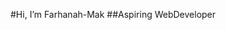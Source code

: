  #Hi, I’m Farhanah-Mak
 ##Aspiring WebDeveloper


<!---
Farhanah-Mak/Farhanah-Mak is a ✨ special ✨ repository because its `README.md` (this file) appears on your GitHub profile.
You can click the Preview link to take a look at your changes.
--->
